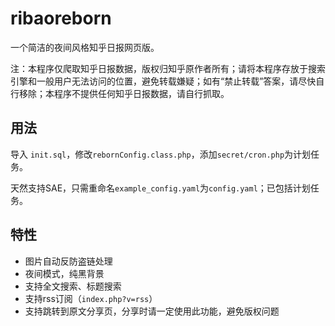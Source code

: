 # ribaoreborn

一个简洁的夜间风格知乎日报网页版。

注：本程序仅爬取知乎日报数据，版权归知乎原作者所有；请将本程序存放于搜索引擎和一般用户无法访问的位置，避免转载嫌疑；如有“禁止转载”答案，请尽快自行移除；本程序不提供任何知乎日报数据，请自行抓取。

## 用法

导入 `init.sql`，修改`rebornConfig.class.php`，添加`secret/cron.php`为计划任务。

天然支持SAE，只需重命名`example_config.yaml`为`config.yaml`；已包括计划任务。

## 特性

* 图片自动反防盗链处理
* 夜间模式，纯黑背景
* 支持全文搜索、标题搜索
* 支持rss订阅（`index.php?v=rss`）
* 支持跳转到原文分享页，分享时请一定使用此功能，避免版权问题